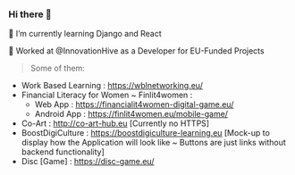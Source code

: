 ### Hi there 👋
🌱 I’m currently learning Django and React

🔭 Worked at @InnovationHive as a Developer for EU-Funded Projects
> Some of them:

  - Work Based Learning : https://wblnetworking.eu/
  - Financial Literacy for Women ~ Finlit4women : 
      - Web App : https://financialit4women-digital-game.eu/
      - Android App : https://finlit4women.eu/mobile-game/
  - Co-Art : http://co-art-hub.eu [Currently no HTTPS]
  - BoostDigiCulture : https://boostdigiculture-learning.eu [Mock-up to display how the Application will look like ~ Buttons are just links without backend functionality]
  - Disc [Game] : https://disc-game.eu/
<!--
**dio22222/dio22222** is a ✨ _special_ ✨ repository because its `README.md` (this file) appears on your GitHub profile.

Here are some ideas to get you started:

- 🔭 I’m currently working on ...
- 🌱 I’m currently learning ...
- 👯 I’m looking to collaborate on ...
- 🤔 I’m looking for help with ...
- 💬 Ask me about ...
- 📫 How to reach me: ...
- 😄 Pronouns: ...
- ⚡ Fun fact: ...
-->
